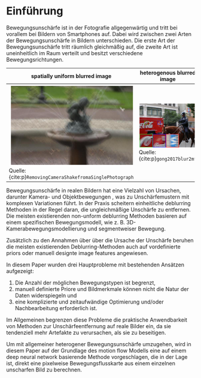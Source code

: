 # Einführung

Bewegungsunschärfe ist in der Fotografie allgegenwärtig und tritt bei vorallem bei Bildern von Smartphones auf. Dabei wird zwischen zwei Arten der Bewegungsunschärfe in Bildern unterschieden. Die erste Art der Bewegungsunschärfe tritt räumlich gleichmäßig auf, die zweite Art ist uneinheitlich im Raum verteilt und besitzt verschiedene Bewegungsrichtungen.


| spatially uniform blurred image | heterogenous blurred image |
| - | - |
| ![spatially uniform blurred image](./images/blurredImage1.PNG) Quelle: {cite:p}`RemovingCameraShakefromaSinglePhotograph` | ![heterogenous blurred image](./images/heterogenousBlurImage1.PNG) Quelle: {cite:p}`gong2017blur2mf` |





Bewegungsunschärfe in realen Bildern hat eine Vielzahl von Ursachen, darunter Kamera- und Objektbewegungen , was zu Unschärfemustern mit komplexen Variationen führt. In der Praxis scheitern einheitliche deblurring Methoden in der Regel daran, die ungleichmäßige Unschärfe zu entfernen. Die meisten existierenden non-unform deblurring Methoden basieren auf einem spezifischen Bewegungsmodell, wie z. B. 3D-Kamerabewegungsmodellierung und segmentweiser Bewegung.


Zusätzlich zu den Annahmen über über die Ursache der Unschärfe beruhen die meisten existierenden Deblurring-Methoden auch auf vordefinierte priors oder manuell designte image features angewiesen.


In diesem Paper wurden drei Hauptprobleme mit bestehenden Ansätzen aufgezeigt: 
1) Die Anzahl der möglichen Bewegungstypen ist begrenzt,  
2) manuell definierte Priore und Bildmerkmale können nicht die Natur der Daten widerspiegeln und  
3) eine komplizierte und zeitaufwändige Optimierung und/oder Nachbearbeitung erforderlich ist.  

Im Allgemeinen begrenzen diese Probleme die praktische Anwendbarkeit von Methoden zur Unschärfeentfernung auf reale Bilder ein, da sie tendenziell mehr Artefakte zu verursachen, als sie zu beseitigen.


Um mit allgemeiner heterogener Bewegungsunschärfe umzugehen, wird in diesem Paper auf der Grundlage des motion flow Modells eine auf einem deep neural network basierende Methode vorgeschlagen, die in der Lage ist, direkt eine pixelweise Bewegungsflusskarte aus einem einzelnen unscharfen Bild zu berechnen.
